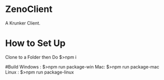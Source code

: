 # ZenoClient
A Krunker Client.

# How to Set Up
Clone to a Folder then Do $>npm i

#Build 
Windows : $>npm run package-win
Mac: $>npm run package-mac
Linux : $>npm run package-linux

